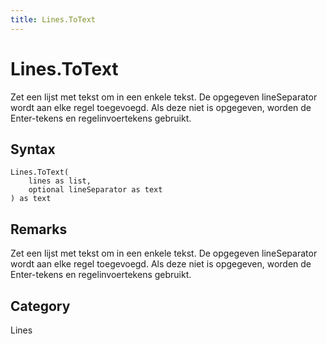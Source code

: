 ```yaml
---
title: Lines.ToText
---
```


# Lines.ToText


Zet een lijst met tekst om in een enkele tekst.  De opgegeven lineSeparator wordt aan elke regel toegevoegd.  Als deze niet is opgegeven, worden de Enter-tekens en regelinvoertekens gebruikt.


## Syntax

```powerquery
Lines.ToText(
    lines as list,
    optional lineSeparator as text
) as text
```


## Remarks

Zet een lijst met tekst om in een enkele tekst.  De opgegeven lineSeparator wordt aan elke regel toegevoegd.  Als deze niet is opgegeven, worden de Enter-tekens en regelinvoertekens gebruikt.



## Category
Lines
